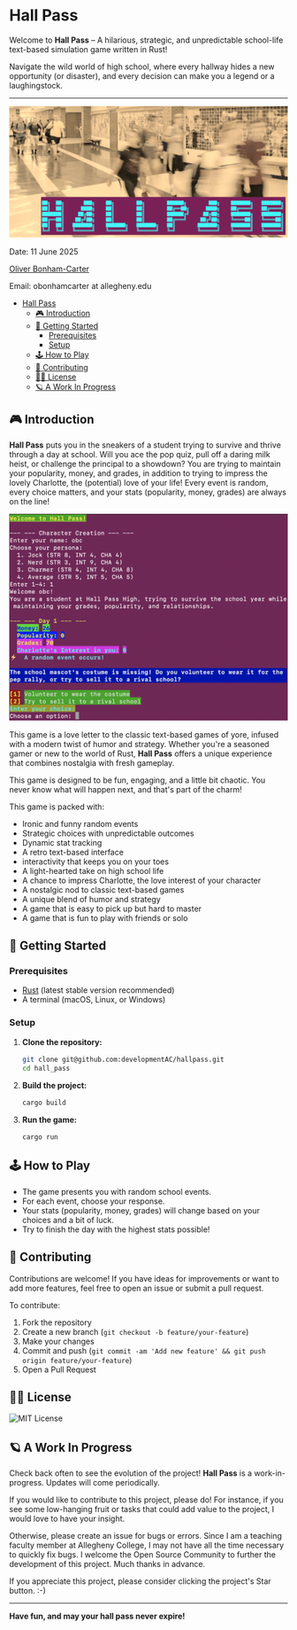 # Hall Pass

Welcome to **Hall Pass** – A hilarious, strategic, and unpredictable school-life text-based simulation game written in Rust!

Navigate the wild world of high school, where every hallway hides a new opportunity (or disaster), and every decision can make you a legend or a laughingstock.

---

![Hall Pass Logo](graphics/hallpass_logo.png)

Date: 11 June 2025

[Oliver Bonham-Carter](https://www.oliverbonhamcarter.com/)

Email: obonhamcarter at allegheny.edu

- [Hall Pass](#hall-pass)
  - [🎮 Introduction](#-introduction)
  - [🚀 Getting Started](#-getting-started)
    - [Prerequisites](#prerequisites)
    - [Setup](#setup)
  - [🕹️ How to Play](#️-how-to-play)
  - [🤝 Contributing](#-contributing)
  - [🛀🏻 License](#-license)
  - [🪐 A Work In Progress](#-a-work-in-progress)

## 🎮 Introduction

**Hall Pass** puts you in the sneakers of a student trying to survive and thrive through a day at school. Will you ace the pop quiz, pull off a daring milk heist, or challenge the principal to a showdown? You are trying to maintain your popularity, money, and grades, in addition to trying to impress the lovely Charlotte, the (potential) love of your life! Every event is random, every choice matters, and your stats (popularity, money, grades) are always on the line!

![Hall Pass Logo](graphics/gameplay.png)

This game is a love letter to the classic text-based games of yore, infused with a modern twist of humor and strategy. Whether you're a seasoned gamer or new to the world of Rust, **Hall Pass** offers a unique experience that combines nostalgia with fresh gameplay.

This game is designed to be fun, engaging, and a little bit chaotic. You never know what will happen next, and that's part of the charm!

This game is packed with:

- Ironic and funny random events
- Strategic choices with unpredictable outcomes
- Dynamic stat tracking
- A retro text-based interface
- interactivity that keeps you on your toes
- A light-hearted take on high school life
- A chance to impress Charlotte, the love interest of your character
- A nostalgic nod to classic text-based games
- A unique blend of humor and strategy
- A game that is easy to pick up but hard to master
- A game that is fun to play with friends or solo

## 🚀 Getting Started

### Prerequisites

- [Rust](https://www.rust-lang.org/tools/install) (latest stable version recommended)
- A terminal (macOS, Linux, or Windows)

### Setup

1. **Clone the repository:**
   ```sh
   git clone git@github.com:developmentAC/hallpass.git
   cd hall_pass
   ```

2. **Build the project:**
   ```sh
   cargo build
   ```

3. **Run the game:**
   ```sh
   cargo run
   ```

## 🕹️ How to Play

- The game presents you with random school events.
- For each event, choose your response.
- Your stats (popularity, money, grades) will change based on your choices and a bit of luck.
- Try to finish the day with the highest stats possible!

## 🤝 Contributing

Contributions are welcome! If you have ideas for improvements or want to add more features, feel free to open an issue or submit a pull request.

To contribute:

1. Fork the repository
2. Create a new branch (`git checkout -b feature/your-feature`)
3. Make your changes
4. Commit and push (`git commit -am 'Add new feature' && git push origin feature/your-feature`)
5. Open a Pull Request

## 🛀🏻 License

![MIT License](https://img.shields.io/bower/l/bootstrap)

## 🪐 A Work In Progress

Check back often to see the evolution of the project! **Hall Pass** is a work-in-progress. Updates will come periodically.

If you would like to contribute to this project, please do! For instance, if you see some low-hanging fruit or tasks that could add value to the project, I would love to have your insight.

Otherwise, please create an issue for bugs or errors. Since I am a teaching faculty member at Allegheny College, I may not have all the time necessary to quickly fix bugs. I welcome the Open Source Community to further the development of this project. Much thanks in advance.

If you appreciate this project, please consider clicking the project's Star button. :-)

---

**Have fun, and may your hall pass never expire!**

